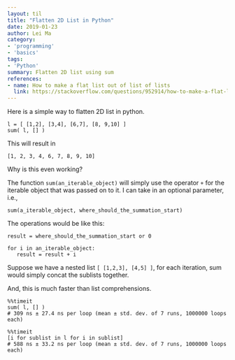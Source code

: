 ```yaml
---
layout: til
title: "Flatten 2D List in Python"
date: 2019-01-23
author: Lei Ma
category:
- 'programming'
- 'basics'
tags:
- 'Python'
summary: Flatten 2D list using sum
references:
- name: How to make a flat list out of list of lists
  link: https://stackoverflow.com/questions/952914/how-to-make-a-flat-list-out-of-list-of-lists
---
```


Here is a simple way to flatten 2D list in python.

```
l = [ [1,2], [3,4], [6,7], [8, 9,10] ]
sum( l, [] )
```

This will result in
```
[1, 2, 3, 4, 6, 7, 8, 9, 10]
```

Why is this even working?

The function `sum(an_iterable_object)` will simply use the operator `+` for the iterable object that was passed on to it. I can take in an optional parameter, i.e.,

```
sum(a_iterable_object, where_should_the_summation_start)
```

The operations would be like this:

```
result = where_should_the_summation_start or 0

for i in an_iterable_object:
   result = result + i
```

Suppose we have a nested list `[ [1,2,3], [4,5] ]`, for each iteration, sum would simply concat the sublists together.

And, this is much faster than list comprehensions.

```
%%timeit
sum( l, [] )
# 309 ns ± 27.4 ns per loop (mean ± std. dev. of 7 runs, 1000000 loops each)
```

```
%%timeit
[i for sublist in l for i in sublist]
# 588 ns ± 33.2 ns per loop (mean ± std. dev. of 7 runs, 1000000 loops each)
```